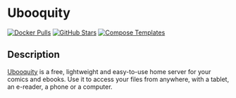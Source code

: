 # Ubooquity

[![Docker Pulls](https://img.shields.io/docker/pulls/linuxserver/ubooquity?style=flat-square&color=607D8B&label=docker%20pulls&logo=docker)](https://hub.docker.com/r/linuxserver/ubooquity)
[![GitHub Stars](https://img.shields.io/github/stars/linuxserver/docker-ubooquity?style=flat-square&color=607D8B&label=github%20stars&logo=github)](https://github.com/linuxserver/docker-ubooquity)
[![Compose Templates](https://img.shields.io/static/v1?style=flat-square&color=607D8B&label=compose&message=templates)](https://github.com/GhostWriters/DockSTARTer/tree/master/compose/.apps/ubooquity)

## Description

[Ubooquity](https://vaemendis.net/ubooquity/) is a free, lightweight and easy-to-use home server for your comics and ebooks. Use it to access your files from anywhere, with a tablet, an e-reader, a phone or a computer.
